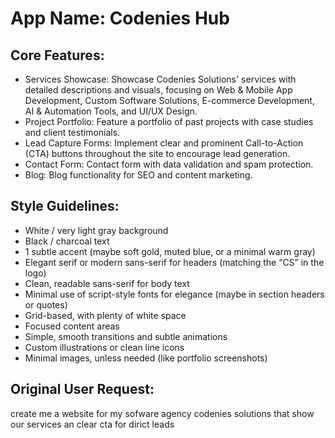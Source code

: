 # **App Name**: Codenies Hub

## Core Features:

- Services Showcase: Showcase Codenies Solutions' services with detailed descriptions and visuals, focusing on Web & Mobile App Development, Custom Software Solutions, E-commerce Development, AI & Automation Tools, and UI/UX Design.
- Project Portfolio: Feature a portfolio of past projects with case studies and client testimonials.
- Lead Capture Forms: Implement clear and prominent Call-to-Action (CTA) buttons throughout the site to encourage lead generation.
- Contact Form: Contact form with data validation and spam protection.
- Blog: Blog functionality for SEO and content marketing.

## Style Guidelines:

- White / very light gray background
- Black / charcoal text
- 1 subtle accent (maybe soft gold, muted blue, or a minimal warm gray)
- Elegant serif or modern sans-serif for headers (matching the 
“CS” in the logo)
- Clean, readable sans-serif for body text
- Minimal use of script-style fonts for elegance (maybe in section headers or quotes)
- Grid-based, with plenty of white space
- Focused content areas
- Simple, smooth transitions and subtle animations
- Custom illustrations or clean line icons
- Minimal images, unless needed (like portfolio screenshots)

## Original User Request:
create me a website for my sofware agency 
codenies solutions that show our services an clear cta for dirict leads
  